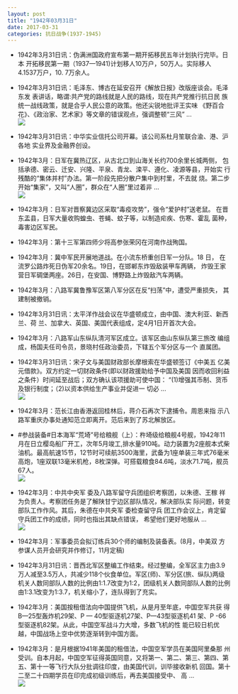 ```yaml
---
layout: post
title: "1942年03月31日"
date: 2017-03-31
categories: 抗日战争(1937-1945)
---
```


<meta name="referrer" content="no-referrer" />

- 1942年3月31日讯：伪满洲国政府宣布第一期开拓移民五年计划执行完毕。日本 开拓移民第一期（1937—1941)计划移人10万户，50万人。实际移人 4.1537万户，10. 7万余人。 

- 1942年3月31日讯：毛泽东、博古在延安召开《解放日报》改版座谈会。毛泽东发 表讲话，略谓:共产党的路线就是人民的路线，现在共产党推行抗日民 族统一战线政策，就是合乎人民公意的政策。他还尖锐地批评王实味 《野百合花》、《政治家、艺术家》等文章的错误观点，强调整顿“三风” ... <br/><img src="https://wx4.sinaimg.cn/large/aca367d8ly1fe69wfj50ij20c80903yj.jpg" />

- 1942年3月31日讯：中华实业信托公司开幕。该公司系杜月笙联合渝、港、沪各地 实业界及金融界创设。 

- 1942年3月：日军在冀热辽区，从古北口到山海关长约700余里长城两侧， 包括承德、密云、迁安、兴隆、平泉、青龙、滦平、遵化、凌源等县，开始实 行残酷的“集体并村”办法。第一阶段先把分散户集中到村里，不去就 烧。第二步开始“集家”，又叫“人圈”，群众在“人圈”里过着非 ... <br/><img src="https://wx3.sinaimg.cn/large/aca367d8ly1fe63sweoebj20c80ayjrh.jpg" />

- 1942年3月：日军对晋察冀边区采取“毒疫攻势”，强令“爱护村”送老鼠。 在晋东盂县，日军大量收购蝗虫、苍蝇、蚊子等，以制造疟疾、伤寒、霍乱 菌种，毒害边区军民。 

- 1942年3月：第十三军第四师少将高参张荣冈在河南作战殉国。 

- 1942年3月：冀中军民开展地道战。在小流东桥重创日军一分队。18 日， 在流罗公路炸死日伪军20余名。19日，在邯郸东炸毁敌装甲车两辆， 炸毁王家营日军碉堡两座。26日，在安国、博野路上炸毁敌汽车两辆。 

- 1942年3月：八路军冀鲁豫军区第八军分区在反“扫荡”中，遭受严重损失， 其建制被撤销。 

- 1942年3月31日讯：太平洋作战会议在华盛顿成立，由中国、澳大利亚、新西兰、荷 兰、加拿大、英国、美国代表组成，定4月1日开首次大会。 

- 1942年3月：八路军山东纵队清河军区成立。该军区由山东纵队第三旅改 编组成，杨国夫任司令员，景晓村任政治委员，下辖五个军分区与一个 直属团。 

- 1942年3月31日讯：宋子文与美国财政部长摩根索在华盛顿签订《中美五 亿美元借款》。双方约定一切财政条件(即以财政援助给予中国及美国 因而收回利益之条件）时间延至战后；双方确认该项援助可使中国： “(1)增强其币制、货币及银行制度；（2)以资本供给生产事业并促进一 切必 ... <br/><img src="https://wx1.sinaimg.cn/large/aca367d8ly1fe5u9t5l3vj20c80dvjrn.jpg" />

- 1942年3月：范长江由香港返回桂林后，蒋介石再次下逮捕令。周恩来指 示八路军重庆办事处通知范立即离开。范后来到了苏北解放区。 

- #参战装备#日本海军“荒埼”号给粮舰（上）：杵埼级给粮舰4号舰，1942年11月在日立樱岛船厂开工，次年5月竣工,排水量910吨。动力装置为2座舰本式柴油机。最高航速15节，12节时可续航3500海里，武备为1座单装三年式76毫米高炮，1座双联13毫米机枪，8枚深弹。可搭载粮食84.6吨，淡水71.7吨，舰员67人。 <br/><img src="https://wx4.sinaimg.cn/large/aca367d8ly1fe5sjtjkj1j20dc05c3yu.jpg" />

- 1942年3月：中共中央军 委及八路军留守兵团组织考察团，以朱德、王稼 祥为负责人。考察团任务是了解陕甘宁边区部队情况，解决部队实 际问题，转变部队工作作风。其后，朱德在中共央军 委检查留守兵 团工作会议上，肯定留守兵团工作的成绩，同时也指出其缺点错误， 希望他们更好地服从 ... <br/><img src="https://wx3.sinaimg.cn/large/aca367d8ly1fe5roiyjmjj20c80ay0st.jpg" />

- 1942年3月：军事委员会拟订练兵30个师的编制及装备表。(8月，中美双 方参谋人员开会研究并作修订，11月定稿) 

- 1942年3月31日讯：晋西北军区整编工作结束。经过整编，全军区主力由3.9万人减至3.5万人，共减少118个伙食单位。军区(师)、军分区(旅、纵队)两级机关人数同部队人数的比例由1:1.7改变为1:2，团级机关人数同部队人数的比例由1:3.1改变为1:3.7，机关缩小了，连队得到了充实。 

- 1942年3月：美国按租借法向中国提供飞机，从是月至年底，中国空军共获 得B—25型轰炸机29架、P — 40型驱逐机27架、P—43型驱逐机41 架、P -66型驱逐机82架。从此，中国空军战斗力大增，多数飞机的性 能已较日机优越，中国战场上空中优势逐渐转到中国方面。 

- 1942年3月：是月根据1941年美国的租借法，中国空军学员在美国阿里桑那 州受训。自本月起，中国空军征得英国同意，又将第一、第二、第三、第四、第五、第十一等飞行大队分批调往印度，由美国代训，训毕接收新机 回国。第十二至二十四期学员在印完成初级训练后，再去美国接受中、 高 ... <br/><img src="https://wx4.sinaimg.cn/large/aca367d8ly1fe5mgp6kxwj20c80ayjri.jpg" />

